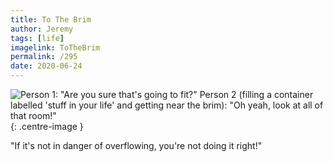 ```yaml
---
title: To The Brim
author: Jeremy
tags: [life]
imagelink: ToTheBrim
permalink: /295
date: 2020-06-24
---
```


![Person 1: "Are you sure that's going to fit?" Person 2 (filling a container labelled 'stuff in your life' and getting near the brim): "Oh yeah, look at all of that room!"](https://res.cloudinary.com/dh3hm8pb7/image/upload/c_scale,q_auto:best/v1535842782/Handwaving/Published/ToTheBrim.png){: .centre-image }

"If it's not in danger of overflowing, you're not doing it right!"
